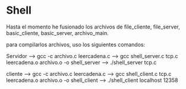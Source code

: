 # Shell

Hasta el momento he fusionado los archivos de file_cliente, file_server,
basic_cliente, basic_server, archivo_main.

para compilarlos archivos, uso los siguientes comandos:

Servidor --> gcc -c archivo.c leercadena.c
         --> gcc shell_server.c tcp.c leercadena.o archivo.o -o shell_server
         --> ./shell_server tcp.c 

cliente --> gcc -c archivo.c leercadena.c
        --> gcc shell_client.c tcp.c leercadena.o archivo.o -o shell_client
        --> ./shell_client localhost 12358 






